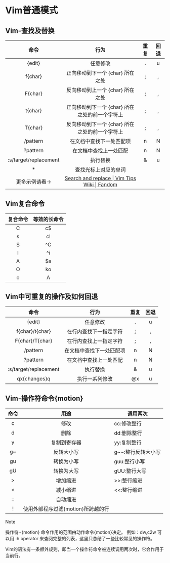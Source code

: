 # Vim普通模式
## Vim-查找及替换
|          命令           |                                               行为                                                | 重复  | 回退  |
| :-------------------: | :---------------------------------------------------------------------------------------------: | :-: | :-: |
|        {edit}         |                                              任意修改                                               |  .  |  u  |
|        f{char}        |                                      正向移动到下一个 {char} 所在之处                                       |  ;  |  ,  |
|        F{char}        |                                      反向移动到上一个 {char} 所在之处                                       |  ;  |  ,  |
|        t{char}        |                                   正向移动到下一个 {char} 所在之处的前一个字符上                                   |  ;  |  ,  |
|        T{char}        |                                   反向移动到下一个 {char} 所在之处的前一个字符上                                   |  ;  |  ,  |
|       /pattern        |                                          在文档中查找下一处匹配项                                           |  n  |  N  |
|       ?pattern        |                                           在文档中查找上一处匹配                                           |  n  |  N  |
| :s/target/replacement |                                              执行替换                                               |  &  |  u  |
|           *           |                                           查找光标上对应的单词                                            |     |     |
|       更多示例请看->        | [Search and replace \| Vim Tips Wiki \| Fandom](https://vim.fandom.com/wiki/Search_and_replace) |     |     |

## Vim复合命令

| 复合命令 | 等效的长命令 |
| :--: | :----: |
|  C   |   c$   |
|  s   |   cl   |
|  S   |  \^C   |
|  I   |  \^i   |
|  A   |   $a   |
|  O   |   ko   |
|  o   |   A    |
 
## Vim中可重复的操作及如何回退

|          命令           |      行为      | 重复  | 回退  |
| :-------------------: | :----------: | :-: | :-: |
|        {edit}         |     任意修改     |  .  |  u  |
|    f{char}/t{char}    | 在行内查找下一指定字符  |  ;  |  ,  |
|    F{char}/T{char}    | 在行内查找上一指定字符  |  ;  |  ,  |
|       /pattern        | 在文档中查找下一处匹配项 |  n  |  N  |
|       ?pattern        | 在文档中查找上一处匹配  |  n  |  N  |
| :s/target/replacement |     执行替换     |  &  |  u  |
|     qx{changes}q      |   执行一系列修改    | @x  |  u  |

## Vim-操作符命令{motion}

| 命令  |          用途           | 调用两次         |
| :-: | :-------------------: | ------------ |
|  c  |          修改           | cc:修改整行      |
|  d  |          删除           | dd:删除整行      |
|  y  |        复制到寄存器         | yy:复制整行      |
| g~  |         反转大小写         | g\~~:整行反转大小写 |
| gu  |         转换为小写         | guu:整行小写     |
| gU  |         转换为大写         | gUU:整行大写     |
|  >  |         增加缩进          | >>:整行缩进      |
|  <  |         减小缩进          | <<:整行缩进      |
|  =  |         自动缩进          |              |
|  !  | 使用外部程序过滤{motion}所跨越的行 |              |

> [!NOTE]
> 操作符+{motion} 命令作用的范围由动作命令{motion}决定。
> 例如：dw,c2w
> 可以用 :h operator 来查阅完整的列表，这里只总结了一些比较常见的操作符。
> 
> Vim的语法有一条额外规则，即当一个操作符命令被连续调用两次时，它会作用于当前行。
> 